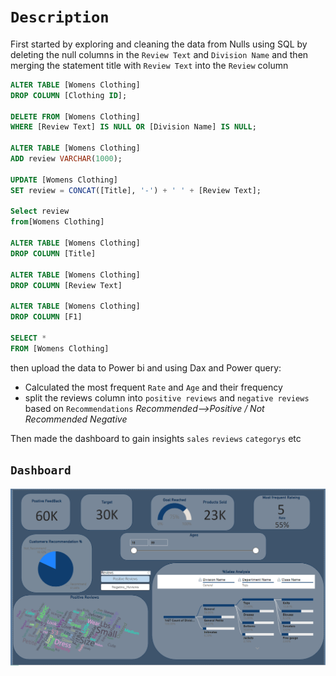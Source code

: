 # `Description`
First started by exploring and cleaning the data from Nulls using SQL by deleting the null columns in the `Review Text` and `Division Name` and then merging the statement title with `Review Text` into the `Review` column

```sql
ALTER TABLE [Womens Clothing]
DROP COLUMN [Clothing ID];

DELETE FROM [Womens Clothing]
WHERE [Review Text] IS NULL OR [Division Name] IS NULL;

ALTER TABLE [Womens Clothing]
ADD review VARCHAR(1000);

UPDATE [Womens Clothing]
SET review = CONCAT([Title], '-') + ' ' + [Review Text];

Select review 
from[Womens Clothing]

ALTER TABLE [Womens Clothing]
DROP COLUMN [Title]

ALTER TABLE [Womens Clothing]
DROP COLUMN [Review Text]

ALTER TABLE [Womens Clothing]
DROP COLUMN [F1]

SELECT * 
FROM [Womens Clothing]

```

then upload the data to Power bi and using Dax and Power query:
* Calculated the most frequent `Rate` and `Age` and their frequency
* split the reviews column into `positive reviews` and `negative reviews` based on `Recommendations` *Recommended-->Positive / Not Recommended Negative*

Then made the dashboard to gain insights `sales` `reviews` `categorys` etc

## `Dashboard`
<p align = 'center'>
 <img src='https://github.com/Abdelrhman-Sadek/Clothing-Reviews-Statements/blob/main/Dashboard/Dashboard.png'>
</p>
